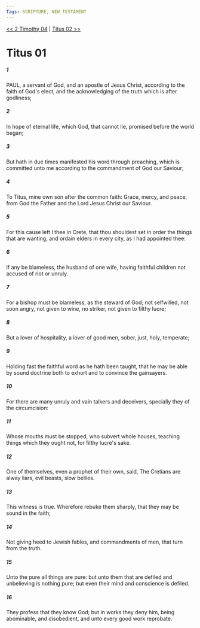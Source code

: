 ```yaml
---
Tags: SCRIPTURE, NEW_TESTAMENT
---
```


[<< 2 Timothy 04](NEW_TESTAMENT/16_2_Timothy/2_Timothy_04.md) | [Titus 02 >>](NEW_TESTAMENT/17_Titus/Titus_02.md)

# Titus 01

##### 1

PAUL, a servant of God, and an apostle of Jesus Christ, according to the faith of God's elect, and the acknowledging of the truth which is after godliness;

##### 2

In hope of eternal life, which God, that cannot lie, promised before the world began;

##### 3

But hath in due times manifested his word through preaching, which is committed unto me according to the commandment of God our Saviour;

##### 4

To Titus, mine own son after the common faith: Grace, mercy, and peace, from God the Father and the Lord Jesus Christ our Saviour.

##### 5

For this cause left I thee in Crete, that thou shouldest set in order the things that are wanting, and ordain elders in every city, as I had appointed thee:

##### 6

If any be blameless, the husband of one wife, having faithful children not accused of riot or unruly.

##### 7

For a bishop must be blameless, as the steward of God; not selfwilled, not soon angry, not given to wine, no striker, not given to filthy lucre;

##### 8

But a lover of hospitality, a lover of good men, sober, just, holy, temperate;

##### 9

Holding fast the faithful word as he hath been taught, that he may be able by sound doctrine both to exhort and to convince the gainsayers.

##### 10

For there are many unruly and vain talkers and deceivers, specially they of the circumcision:

##### 11

Whose mouths must be stopped, who subvert whole houses, teaching things which they ought not, for filthy lucre's sake.

##### 12

One of themselves, even a prophet of their own, said, The Cretians are alway liars, evil beasts, slow bellies.

##### 13

This witness is true. Wherefore rebuke them sharply, that they may be sound in the faith;

##### 14

Not giving heed to Jewish fables, and commandments of men, that turn from the truth.

##### 15

Unto the pure all things are pure: but unto them that are defiled and unbelieving is nothing pure; but even their mind and conscience is defiled.

##### 16

They profess that they know God; but in works they deny him, being abominable, and disobedient, and unto every good work reprobate.
